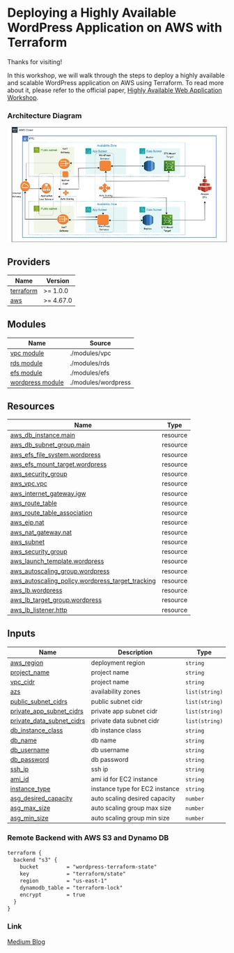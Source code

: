 # Deploying a Highly Available WordPress Application on AWS with Terraform

Thanks for visiting!

In this workshop, we will walk through the steps to deploy a highly available and scalable WordPress application on AWS using Terraform. To read more about it, please refer to the official paper, [Highly Available Web Application Workshop](https://catalog.us-east-1.prod.workshops.aws/workshops/3de93ad5-ebbe-4258-b977-b45cdfe661f1/en-US/introduction/overview).

### Architecture Diagram


![ARCH](docs/architecture.jpg)

## Providers

| Name | Version |
|------|---------|
| <a name="requirement_terraform"></a> [terraform](#requirement\_terraform) | >= 1.0.0 |
| <a name="requirement_aws"></a> [aws](#requirement\_aws) | >= 4.67.0 |

## Modules

| Name | Source |
|------|------|
[vpc module](https://registry.terraform.io/modules/terraform-aws-modules/vpc/aws/latest) | ./modules/vpc |
[rds module](https://registry.terraform.io/modules/terraform-aws-modules/rds/aws/latest) | ./modules/rds |
[efs module](https://registry.terraform.io/modules/terraform-aws-modules/efs/aws/latest) | ./modules/efs |
[wordpress module](https://registry.terraform.io/modules/terraform-aws-modules/autoscaling/aws/latest) | ./modules/wordpress |

## Resources

| Name | Type |
|------|------|
| [aws_db_instance.main](https://registry.terraform.io/providers/hashicorp/aws/latest/docs/resources/db_instance) | resource |
| [aws_db_subnet_group.main](https://registry.terraform.io/providers/hashicorp/aws/latest/docs/resources/db_subnet_group) | resource |
| [aws_efs_file_system.wordpress](https://registry.terraform.io/providers/hashicorp/aws/latest/docs/resources/efs_file_system) | resource |
| [aws_efs_mount_target.wordpress](https://registry.terraform.io/providers/hashicorp/aws/latest/docs/resources/efs_mount_target) | resource |
| [aws_security_group](https://registry.terraform.io/providers/hashicorp/aws/latest/docs/resources/security_group.html) | resource |
| [aws_vpc.vpc](https://registry.terraform.io/providers/hashicorp/aws/latest/docs/resources/vpc.html) | resource |
| [aws_internet_gateway.igw](https://registry.terraform.io/providers/hashicorp/aws/latest/docs/resources/internet_gateway.html) | resource |
| [aws_route_table](https://registry.terraform.io/providers/hashicorp/aws/latest/docs/resources/route_table.html) | resource |
| [aws_route_table_association](https://registry.terraform.io/providers/hashicorp/aws/latest/docs/resources/route_table_association.html) | resource |
| [aws_eip.nat](https://registry.terraform.io/providers/hashicorp/aws/latest/docs/resources/eip.html) | resource |
| [aws_nat_gateway.nat](https://registry.terraform.io/providers/hashicorp/aws/latest/docs/resources/nat_gateway.html) | resource |
| [aws_subnet](https://registry.terraform.io/providers/hashicorp/aws/latest/docs/resources/subnet.html) | resource |
| [aws_security_group](https://registry.terraform.io/providers/hashicorp/aws/latest/docs/resources/security_group.html) | resource |
| [aws_launch_template.wordpress](https://registry.terraform.io/providers/hashicorp/aws/4.2.0/docs/resources/launch_template) | resource |
| [aws_autoscaling_group.wordpress](https://registry.terraform.io/providers/hashicorp/aws/latest/docs/resources/autoscaling_group.html) | resource |
| [aws_autoscaling_policy.wordpress_target_tracking](https://registry.terraform.io/providers/hashicorp/aws/latest/docs/resources/autoscaling_policy.html) | resource |
| [aws_lb.wordpress](https://registry.terraform.io/providers/hashicorp/aws/latest/docs/resources/lb.html) | resource |
| [aws_lb_target_group.wordpress](https://registry.terraform.io/providers/hashicorp/aws/latest/docs/resources/lb_target_group.html) | resource |
| [aws_lb_listener.http](https://registry.terraform.io/providers/hashicorp/aws/latest/docs/resources/lb_listener.html) | resource |


## Inputs

| Name | Description | Type | 
|------|-------------|------|
| <a name="aws_region"></a> [aws\_region](#input\_aws\_region) | deployment region | `string` | 
| <a name="project_name"></a> [project_name](#input\project\name) | project name | `string` | 
| <a name="vpc_cidr"></a> [vpc_cidr](#input\vpc\cidr) | project name | `string` | 
| <a name="azs"></a> [azs](#input\azs) | availability zones | `list(string)` |
| <a name="public_subnet_cidrs"></a> [public_subnet_cidrs](#input\public\subnet\cidrs) | public subnet cidr  | `list(string)` | 
| <a name="private_app_subnet_cidrs"></a> [private_app_subnet_cidrs](#input\private\app\subnet\cidrs) | private app subnet cidr | `list(string)`| 
| <a name="private_data_subnet_cidrs"></a> [private_data_subnet_cidrs](#input\private\data\subnet\cidrs) | private data subnet cidr | `list(string)` | 
| <a name="db_instance_class"></a> [db_instance_class](#input\db\instance\class) | db instance class | `string` | 
| <a name="db_name"></a> [db_name](#input\db\name) | db name | `string` | 
| <a name="db_username"></a> [db_username](#input\db\username) | db username | `string` | 
| <a name="db_password"></a> [db_password](#input\db\password) | db password | `string` | 
| <a name="ssh_ip"></a> [ssh_ip](#input\ssh\ip) | ssh ip | `string` | 
| <a name="ami_id"></a> [ami_id](#input\ami\id) | ami id for EC2 instance | `string` | 
| <a name="instance_type"></a> [instance_type](#input\instance\type) | instance type for EC2 instance | `string` | 
| <a name="asg_desired_capacity"></a> [asg_desired_capacity](#input\asg\desired\capacity) | auto scaling desired capacity | `number` | 
| <a name="asg_max_size"></a> [asg_max_size](#input\asg\max\size) | auto scaling group max size | `number` | 
| <a name="asg_min_size"></a> [asg_min_size](#input\asg\min\size) | auto scaling group min size | `number` | 


### Remote Backend with AWS S3 and Dynamo DB

```
terraform {
  backend "s3" {
    bucket         = "wordpress-terraform-state"
    key            = "terraform/state"
    region         = "us-east-1"
    dynamodb_table = "terraform-lock"
    encrypt        = true
  }
}
```

### Link

[Medium Blog](https://www.markdownguide.org)
